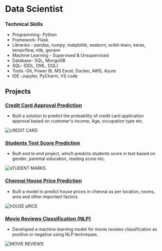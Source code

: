 # Data Scientist

### Technical Skills

* Programming- Python 
* Framework- Flask 
* Libraries - pandas, numpy, matplotlib, seaborn, scikit-learn, keras, tensorflow, nltk, gensim 
* Machine Learning - Supervised & Unsupervised 
* Database- SQL, MongoDB 
* SQL- (DDL, DML, DQL) 
* Tools -Git, Power BI, MS Excel, Docker, AWS, Azure 
* IDE -Jupyter, PyCharm, VS code

## Projects

### [Credit Card Approval Prediction](https://github.com/mayank00927/credit_card_approval_end_to_end)
* Built a solution to predict the probability of credit card 
application approval based on customer's income, 
Age, occupation type etc. 

![cREDIT CARD](https://github.com/mayank00927/mayank00927.github.io/assets/96683686/d59e698b-8612-42dd-a515-f84a54770bf2)

### [Students Test Score Prediction](https://github.com/mayank00927/Students_Test_Score_Prediction)
* Built end to end project, which predicts students score 
in test based on gender, parental education, reading 
score etc. 

![sTUDENT MARKS](https://github.com/mayank00927/mayank00927.github.io/assets/96683686/56c2b69e-0429-4210-8108-f53f24459616)

### [Chennai House Price Prediction](https://github.com/mayank00927/Chennai_House_Price_EDA-_-Model_building)
* Built a model to predict house prices in chennai as 
per location, rooms, area and other important factors. 

![hOUSE pRICE](https://github.com/mayank00927/mayank00927.github.io/assets/96683686/e207cc59-a2c8-41fc-a80a-6a972361d212)

### [Movie Reviews Classification (NLP)](https://github.com/mayank00927/NLP_Movie_Review_Classification) 
* Developed a machine learning model for movie reviews 
classification as positive or negative using NLP 
techniques. 

![MOVIE REVIEWS](https://github.com/mayank00927/mayank00927.github.io/assets/96683686/42ee0924-b3d9-41c1-9dd3-c6f1af5561db)
